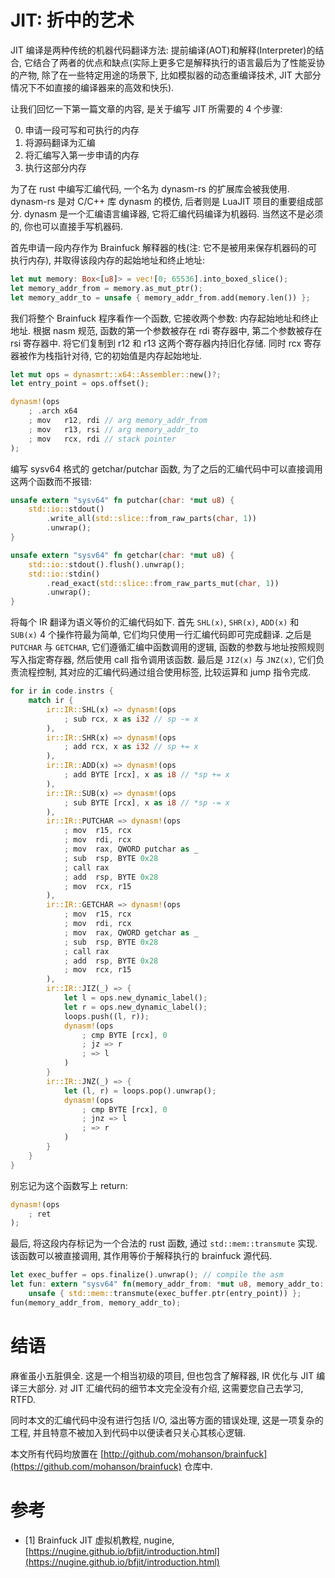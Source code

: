 # JIT: 折中的艺术

JIT 编译是两种传统的机器代码翻译方法: 提前编译(AOT)和解释(Interpreter)的结合, 它结合了两者的优点和缺点(实际上更多它是解释执行的语言最后为了性能妥协的产物, 除了在一些特定用途的场景下, 比如模拟器的动态重编译技术, JIT 大部分情况下不如直接的编译器来的高效和快乐).

让我们回忆一下第一篇文章的内容, 是关于编写 JIT 所需要的 4 个步骤:

0. 申请一段可写和可执行的内存
0. 将源码翻译为汇编
0. 将汇编写入第一步申请的内存
0. 执行这部分内存

为了在 rust 中编写汇编代码, 一个名为 dynasm-rs 的扩展库会被我使用. dynasm-rs 是对 C/C++ 库 dynasm 的模仿, 后者则是 LuaJIT 项目的重要组成部分. dynasm 是一个汇编语言编译器, 它将汇编代码编译为机器码. 当然这不是必须的, 你也可以直接手写机器码.

首先申请一段内存作为 Brainfuck 解释器的栈(注: 它不是被用来保存机器码的可执行内存), 并取得该段内存的起始地址和终止地址:

```rs
let mut memory: Box<[u8]> = vec![0; 65536].into_boxed_slice();
let memory_addr_from = memory.as_mut_ptr();
let memory_addr_to = unsafe { memory_addr_from.add(memory.len()) };
```

我们将整个 Brainfuck 程序看作一个函数, 它接收两个参数: 内存起始地址和终止地址. 根据 nasm 规范, 函数的第一个参数被存在 rdi 寄存器中, 第二个参数被存在 rsi 寄存器中. 将它们复制到 r12 和 r13 这两个寄存器内持旧化存储. 同时 rcx 寄存器被作为栈指针对待, 它的初始值是内存起始地址.

```rs
let mut ops = dynasmrt::x64::Assembler::new()?;
let entry_point = ops.offset();

dynasm!(ops
    ; .arch x64
    ; mov   r12, rdi // arg memory_addr_from
    ; mov   r13, rsi // arg memory_addr_to
    ; mov   rcx, rdi // stack pointer
);
```

编写 sysv64 格式的 getchar/putchar 函数, 为了之后的汇编代码中可以直接调用这两个函数而不报错:

```rs
unsafe extern "sysv64" fn putchar(char: *mut u8) {
    std::io::stdout()
        .write_all(std::slice::from_raw_parts(char, 1))
        .unwrap();
}

unsafe extern "sysv64" fn getchar(char: *mut u8) {
    std::io::stdout().flush().unwrap();
    std::io::stdin()
        .read_exact(std::slice::from_raw_parts_mut(char, 1))
        .unwrap();
}
```

将每个 IR 翻译为语义等价的汇编代码如下. 首先 `SHL(x)`, `SHR(x)`, `ADD(x)` 和 `SUB(x)` 4 个操作符最为简单, 它们均只使用一行汇编代码即可完成翻译. 之后是 `PUTCHAR` 与 `GETCHAR`, 它们遵循汇编中函数调用的逻辑, 函数的参数与地址按照规则写入指定寄存器, 然后使用 call 指令调用该函数. 最后是 `JIZ(x)` 与 `JNZ(x)`, 它们负责流程控制, 其对应的汇编代码通过组合使用标签, 比较运算和 jump 指令完成.

```rs
for ir in code.instrs {
    match ir {
        ir::IR::SHL(x) => dynasm!(ops
            ; sub rcx, x as i32 // sp -= x
        ),
        ir::IR::SHR(x) => dynasm!(ops
            ; add rcx, x as i32 // sp += x
        ),
        ir::IR::ADD(x) => dynasm!(ops
            ; add BYTE [rcx], x as i8 // *sp += x
        ),
        ir::IR::SUB(x) => dynasm!(ops
            ; sub BYTE [rcx], x as i8 // *sp -= x
        ),
        ir::IR::PUTCHAR => dynasm!(ops
            ; mov  r15, rcx
            ; mov  rdi, rcx
            ; mov  rax, QWORD putchar as _
            ; sub  rsp, BYTE 0x28
            ; call rax
            ; add  rsp, BYTE 0x28
            ; mov  rcx, r15
        ),
        ir::IR::GETCHAR => dynasm!(ops
            ; mov  r15, rcx
            ; mov  rdi, rcx
            ; mov  rax, QWORD getchar as _
            ; sub  rsp, BYTE 0x28
            ; call rax
            ; add  rsp, BYTE 0x28
            ; mov  rcx, r15
        ),
        ir::IR::JIZ(_) => {
            let l = ops.new_dynamic_label();
            let r = ops.new_dynamic_label();
            loops.push((l, r));
            dynasm!(ops
                ; cmp BYTE [rcx], 0
                ; jz => r
                ; => l
            )
        }
        ir::IR::JNZ(_) => {
            let (l, r) = loops.pop().unwrap();
            dynasm!(ops
                ; cmp BYTE [rcx], 0
                ; jnz => l
                ; => r
            )
        }
    }
}
```

别忘记为这个函数写上 return:

```rs
dynasm!(ops
    ; ret
);
```

最后, 将这段内存标记为一个合法的 rust 函数, 通过 `std::mem::transmute` 实现. 该函数可以被直接调用, 其作用等价于解释执行的 brainfuck 源代码.

```rs
let exec_buffer = ops.finalize().unwrap(); // compile the asm
let fun: extern "sysv64" fn(memory_addr_from: *mut u8, memory_addr_to: *mut u8) =
    unsafe { std::mem::transmute(exec_buffer.ptr(entry_point)) };
fun(memory_addr_from, memory_addr_to);
```

# 结语

麻雀虽小五脏俱全. 这是一个相当初级的项目, 但也包含了解释器, IR 优化与 JIT 编译三大部分. 对 JIT 汇编代码的细节本文完全没有介绍, 这需要您自己去学习, RTFD.

同时本文的汇编代码中没有进行包括 I/O, 溢出等方面的错误处理, 这是一项复杂的工程, 并且特意不被加入到代码中以便读者只关心其核心逻辑.

本文所有代码均放置在 [http://github.com/mohanson/brainfuck](https://github.com/mohanson/brainfuck) 仓库中.

# 参考

- [1] Brainfuck JIT 虚拟机教程, nugine, [https://nugine.github.io/bfjit/introduction.html](https://nugine.github.io/bfjit/introduction.html)
